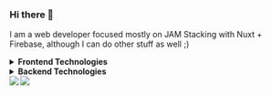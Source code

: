 ### Hi there 👋

I am a web developer focused mostly on JAM Stacking with Nuxt + Firebase, although I can do other stuff as well ;)

<details>
 <summary><strong>Frontend Technologies</strong></summary>
   - Vue/Nuxt <br/>
   - React Hooks/Gatsby <br/>
   - Svelte <br/>
   - SCSS <br/>
   - Materialize, TailwindCSS, BulmaCSS <br/>
   - UX Design <br/>
   - SEO Optimization <br/>
   - A11y Accessibility Guidlines <br/>
</details>

<details>
 <summary><strong>Backend Technologies</strong></summary>
   - Firebase Stack (Auth, Cloud Functions, Firestore, Cloud Storage, Analytics) <br/>
   - Google Cloud, AWS, and Azure (Yep, I had to learn all 3 platforms for my cloud computing class in college) <br/>
   - NodeJS & Express <br/>
   - NoSQL (MongoDB & Firestore) <br/>
   - SQL (Although at this point I only use SQLite and only for local data storage) <br/>
</details>



<span>
  <img align="left" src="https://github-readme-stats.vercel.app/api/top-langs/?username=tchin25&hide=css,html" />
</span>
<span>
  <img align="left" src="https://github-readme-stats.vercel.app/api?username=tchin25&count_private=true" />
</span>

<!--
**tchin25/tchin25** is a ✨ _special_ ✨ repository because its `README.md` (this file) appears on your GitHub profile.

Here are some ideas to get you started:

- 🔭 I’m currently working on ...
- 🌱 I’m currently learning ...
- 👯 I’m looking to collaborate on ...
- 🤔 I’m looking for help with ...
- 💬 Ask me about ...
- 📫 How to reach me: ...
- 😄 Pronouns: ...
- ⚡ Fun fact: ...
-->
